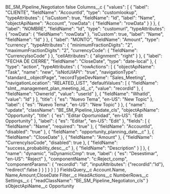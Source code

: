 <?xml version="1.0" encoding="UTF-8"?>
<CustomMetadata xmlns="http://soap.sforce.com/2006/04/metadata" xmlns:xsi="http://www.w3.org/2001/XMLSchema-instance" xmlns:xsd="http://www.w3.org/2001/XMLSchema">
    <label>BE_SM_Pipeline_Negotiaton</label>
    <protected>false</protected>
    <values>
        <field>Columns__c</field>
        <value xsi:type="xsd:string">{
&quot;values&quot;: [
{
&quot;label&quot;: &quot;CLIENTE&quot;,
&quot;fieldName&quot;: &quot;AccountId&quot;,
&quot;type&quot;: &quot;customlookup&quot;,
&quot;typeAttributes&quot;: {
&quot;isCustom&quot;: true,
&quot;fieldName&quot;: &quot;Id&quot;,
&quot;label&quot;: &quot;Name&quot;,
&quot;objectApiName&quot;: &quot;Account&quot;,
&quot;rowData&quot;: {
&quot;fieldName&quot;: &quot;rowData&quot;
}
}
},
{
&quot;label&quot;: &quot;NOMBRE&quot;,
&quot;fieldName&quot;: &quot;Id&quot;,
&quot;type&quot;: &quot;customurl&quot;,
&quot;typeAttributes&quot;: {
&quot;rowData&quot;: {
&quot;fieldName&quot;: &quot;rowData&quot;
},
&quot;isCustom&quot;: true,
&quot;label&quot;: &quot;Name&quot;,
&quot;fieldName&quot;: &quot;Id&quot;
}
},
{
&quot;label&quot;: &quot;MONTO&quot;,
&quot;fieldName&quot;: &quot;Amount&quot;,
&quot;type&quot;: &quot;currency&quot;,
&quot;typeAttributes&quot;: {
&quot;minimumFractionDigits&quot;: &quot;2&quot;,
&quot;maximumFractionDigits&quot;: &quot;2&quot;,
&quot;currencyCode&quot;: {
&quot;fieldName&quot;: &quot;CurrencyIsoCode&quot;
}
},
&quot;cellAttributes&quot;: {
&quot;alignment&quot;: &quot;right&quot;
}
},
{
&quot;label&quot;: &quot;FECHA DE CIERRE&quot;,
&quot;fieldName&quot;: &quot;CloseDate&quot;,
&quot;type&quot;: &quot;date-local&quot;
},
{
&quot;type&quot;: &quot;action&quot;,
&quot;typeAttributes&quot;: {
&quot;rowActions&quot;: [
{
&quot;objectApiName&quot;: &quot;Task&quot;,
&quot;name&quot;: &quot;new&quot;,
&quot;isNotUIAPI&quot;: &quot;true&quot;,
&quot;navigationType&quot;: &quot;standard__objectPage&quot;,
&quot;recordTypeDevName&quot;: &quot;Sales_Meeting&quot;,
&quot;navigationLocation&quot;: &quot;RELATED_LIST&quot;,
&quot;defaultValues&quot;: [
{
&quot;fieldName&quot;: &quot;slmt__management_plan_meeting_id__c&quot;,
&quot;value&quot;: &quot;recordId&quot;
},
{
&quot;fieldName&quot;: &quot;OwnerId&quot;,
&quot;value&quot;: &quot;userId&quot;
},
{
&quot;fieldName&quot;: &quot;WhatId&quot;,
&quot;value&quot;: &quot;Id&quot;
}
],
&quot;title&quot;: {
&quot;es&quot;: &quot;Nuevo Tema&quot;,
&quot;en-US&quot;: &quot;New Topic&quot;
},
&quot;label&quot;: {
&quot;es&quot;: &quot;Nuevo Tema&quot;,
&quot;en-US&quot;: &quot;New Topic&quot;
}
},
{
&quot;name&quot;: &quot;update&quot;,
&quot;className&quot;: &quot;BE_SM_Pipeline_Update_cls&quot;,
&quot;objectApiName&quot;: &quot;Opportunity&quot;,
&quot;title&quot;: {
&quot;es&quot;: &quot;Editar Oportunidad&quot;,
&quot;en-US&quot;: &quot;Edit Opportunity&quot;
},
&quot;label&quot;: {
&quot;es&quot;: &quot;Editar&quot;,
&quot;en-US&quot;: &quot;Edit&quot;
},
&quot;fields&quot;: [
{
&quot;fieldName&quot;: &quot;Name&quot;,
&quot;required&quot;: &quot;true&quot;
},
{
&quot;fieldName&quot;: &quot;AccountId&quot;,
&quot;disabled&quot;: &quot;true&quot;
},
{
&quot;fieldName&quot;: &quot;opportunity_planning_date__c&quot;
},
{
&quot;fieldName&quot;: &quot;CloseDate&quot;
},
{
&quot;fieldName&quot;: &quot;Amount&quot;
},
{
&quot;fieldName&quot;: &quot;CurrencyIsoCode&quot;,
&quot;disabled&quot;: true
},
{
&quot;fieldName&quot;: &quot;success_probability_desc__c&quot;
},
{
&quot;fieldName&quot;: &quot;Description&quot;
}
]
},
{
&quot;name&quot;: &quot;dynamic&quot;,
&quot;isDynamicCmp&quot;: true,
&quot;label&quot;: {
&quot;es&quot;: &quot;Desestimar&quot;,
&quot;en-US&quot;: &quot;Reject&quot;
},
&quot;componentName&quot;: &quot;c:Reject_comp&quot;,
&quot;componentParams&quot;: {
&quot;recordId&quot;: &quot;Id&quot;,
&quot;inputAttributes&quot;: {&quot;recordId&quot;:&quot;Id&quot;},
&quot;redirect&quot;:false
}
}
]
}
}
]
}</value>
    </values>
    <values>
        <field>FieldsQuery__c</field>
        <value xsi:type="xsd:string">Account.Name, Name,Amount,CloseDate</value>
    </values>
    <values>
        <field>Filter__c</field>
        <value xsi:nil="true"/>
    </values>
    <values>
        <field>HeadActions__c</field>
        <value xsi:nil="true"/>
    </values>
    <values>
        <field>NumberRows__c</field>
        <value xsi:nil="true"/>
    </values>
    <values>
        <field>Settings__c</field>
        <value xsi:type="xsd:string">{
&quot;readClassName&quot;: &quot;BE_SM_Pipeline_Negotiaton_cls&quot;
}</value>
    </values>
    <values>
        <field>sObjectApiName__c</field>
        <value xsi:type="xsd:string">Opportunity</value>
    </values>
</CustomMetadata>
